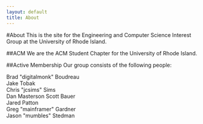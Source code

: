 ```yaml
---
layout: default
title: About
---
```


#About
This is the site for the Engineering and Computer Science Interest Group at the University of Rhode Island.

##ACM
We are the ACM Student Chapter for the University of Rhode Island.

##Active Membership
Our group consists of the following people:

Brad "digitalmonk" Boudreau  
Jake Tobak  
Chris "jcsims" Sims  
Dan Masterson
Scott Bauer  
Jared Patton  
Greg "mainframer" Gardner  
Jason "mumbles" Stedman
